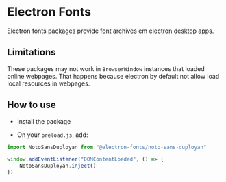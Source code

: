 # Electron Fonts

Electron fonts packages provide font archives em electron desktop apps.

## Limitations

These packages may not work in `BrowserWindow` instances that loaded online webpages. That happens because electron by default not allow load local resources in webpages.

## How to use

* Install the package

* On your `preload.js`, add:

```ts
import NotoSansDuployan from "@electron-fonts/noto-sans-duployan"

window.addEventListener("DOMContentLoaded", () => {
    NotoSansDuployan.inject()
})
```